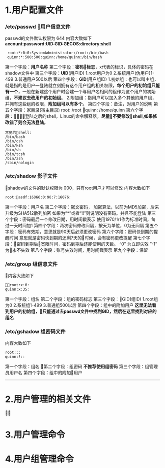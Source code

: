 # __1.用户配置文件__ 
###  __/etc/passwd 用户信息文件__
passwd的文件默认权限为 644
内容大致如下
__account:password:UID:GID:GECOS:directory:shell__
```shell
 root:*:0:0:SystemAdministrator:/root:/bin/bash
 quinn:*:500:500:quinn:/home/quinn:/bin/bash
```
第一个字段：__用户名称__
第二个字段：__密码标志__，x代表的标识，具体的密码在shadow文件中
第三个字段：__UID__(用户ID)
1.root用户为0
2.系统用户(伪用户)1-499
3.普通用户500以后
第四个字段：__GID__(用户组ID)
1.初始组：也可以叫主组，就是指的是用户一登陆就立刻拥有这个用户组的相关权限，__每个用户的初始组只能有一个__，一般在新建这个用户时会建一个与用户名相同的组作为这个用户的初始组，__不建议去改用户的初始组__。
2.附加组：指用户可以加入多个其他的用户组，并拥有这些组的权限，__附加组可以有多个__。
第四个字段：备注，对用户的说明
第五个字段：家目录(宿主目录) 
root: /root
quinn: /home/quinn
第六个字段：登陆之后的shell，Linux的命令解释器，__尽量不要修改shell,如果修改错了则会无法登陆__。
```
常见的shell:
/bin/bash
/bin/csh
/bin/ksh
/bin/sh
/bin/tcsh
/bin/zsh
/sbin/nologin
```
###  __/etc/shadow 影子文件__
shadow的文件的默认权限为 000，只有root用户才可以修改
内容大致如下
```
root:asdf:16066:0:90:7:16076:
```
第一个字段：用户名
第二个字段：密文密码，
加密算法，以前为MD5加密，后来升级为SHA512散列加密
如果为“*”或者“!!”则说明没有密码。并且不能登陆
第三个字段：密码最后一个修改日期，用时间戳表示
使用1970/1/1作为标准时间，每过一天时间加1
第四个字段：两次密码修改间隔，按天为单位，0为无间隔
第五个字段：密码有效期，意思就是90天后必须更改密码
第六个字段：密码快到期的提醒时间 意思就是密码快到期的还剩7天的时候，会有密码更改提醒
第七个字段：密码到期后宽限时间，密码到期后还能使用的天数。
“0”  为立即失效
”-1” 为永不失效 
第八个字段：账号失效时间，用时间戳表示
第九个字段：保留
###  __/etc/group  组信息文件__
内容大致如下
```
root:x:0:
quinn:x:35:
```
第一个字段：组名
第二个字段：组的密码标志
第三个字段：GID(组ID)
1.root组为0
2.系统组1-499
3.普通组500以后
第四个字段：组中的附加用户
__这里无法看到用户的初始组，只能通过去passwd文件中找到GID，然后在这里找到对应的组名__
###  __/etc/gshadow 组密码文件__
内容大致如下
```
root:::
quinn:!::
```
第一个字段：组名
第二个字段：组密码  __不推荐使用组密码__
第三个字段：组管理员用户名
第四个字段：组中的附加用户
- - -
# __2.用户管理的相关文件__

# __3.用户管理命令__
# __4.用户组管理命令__
